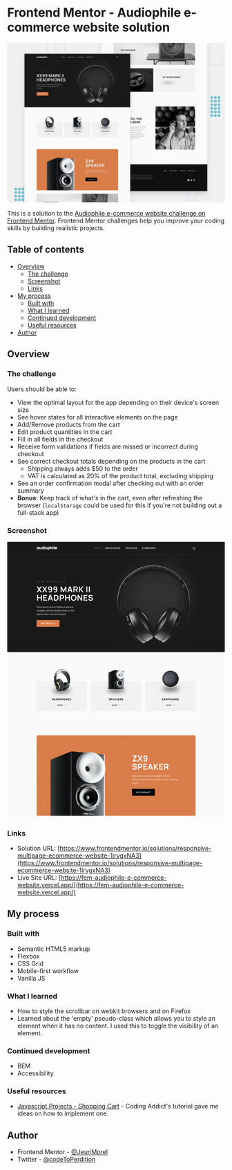 # Frontend Mentor - Audiophile e-commerce website solution

![Design preview for the Audiophile e-commerce website coding challenge](./preview.jpg)

This is a solution to the [Audiophile e-commerce website challenge on Frontend Mentor](https://www.frontendmentor.io/challenges/audiophile-ecommerce-website-C8cuSd_wx). Frontend Mentor challenges help you improve your coding skills by building realistic projects.

## Table of contents

-   [Overview](#overview)
    -   [The challenge](#the-challenge)
    -   [Screenshot](#screenshot)
    -   [Links](#links)
-   [My process](#my-process)
    -   [Built with](#built-with)
    -   [What I learned](#what-i-learned)
    -   [Continued development](#continued-development)
    -   [Useful resources](#useful-resources)
-   [Author](#author)

## Overview

### The challenge

Users should be able to:

-   View the optimal layout for the app depending on their device's screen size
-   See hover states for all interactive elements on the page
-   Add/Remove products from the cart
-   Edit product quantities in the cart
-   Fill in all fields in the checkout
-   Receive form validations if fields are missed or incorrect during checkout
-   See correct checkout totals depending on the products in the cart
    -   Shipping always adds $50 to the order
    -   VAT is calculated as 20% of the product total, excluding shipping
-   See an order confirmation modal after checking out with an order summary
-   **Bonus**: Keep track of what's in the cart, even after refreshing the browser (`localStorage` could be used for this if you're not building out a full-stack app)

### Screenshot

![](./Screenshot-Frontend-Mentor-Audiophile-e-commerce-website.png)

### Links

-   Solution URL: [https://www.frontendmentor.io/solutions/responsive-multipage-ecommerce-website-1irvgxNA3](https://www.frontendmentor.io/solutions/responsive-multipage-ecommerce-website-1irvgxNA3)
-   Live Site URL: [https://fem-audiophile-e-commerce-website.vercel.app/](https://fem-audiophile-e-commerce-website.vercel.app/)

## My process

### Built with

-   Semantic HTML5 markup
-   Flexbox
-   CSS Grid
-   Mobile-first workflow
-   Vanilla JS

### What I learned

-   How to style the scrollbar on webkit browsers and on Firefox
-   Learned about the 'empty' pseudo-class which allows you to style an element when it has no content. I used this to toggle the visibility of an element.

### Continued development

-   BEM
-   Accessibility

### Useful resources

-   [Javascript Projects - Shopping Cart](https://www.youtube.com/watch?v=90PgFUPIybY) - Coding Addict's tutorial gave me ideas on how to implement one.

## Author

-   Frontend Mentor - [@JeuriMorel](https://www.frontendmentor.io/profile/JeuriMorel)
-   Twitter - [@codeToPerdition](https://twitter.com/codeToPerdition)
